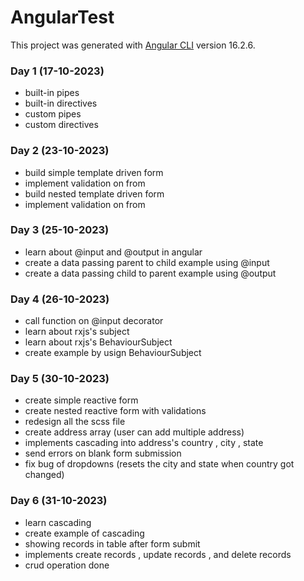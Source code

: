 # AngularTest

This project was generated with [Angular CLI](https://github.com/angular/angular-cli) version 16.2.6.

### Day 1 (17-10-2023)

- built-in pipes
- built-in directives
- custom pipes
- custom directives

### Day 2 (23-10-2023)

- build simple template driven form
- implement validation on from
- build nested template driven form
- implement validation on from

### Day 3 (25-10-2023)

- learn about @input and @output in angular
- create a data passing parent to child example using @input
- create a data passing child to parent example using @output

### Day 4 (26-10-2023)

- call function on @input decorator 
- learn about rxjs's subject
- learn about rxjs's BehaviourSubject
- create example by usign BehaviourSubject

### Day 5 (30-10-2023)

- create simple reactive form 
- create nested reactive form with validations
- redesign all the scss file 
- create address array (user can add multiple address)
- implements cascading into address's country , city , state
- send errors on blank form submission 
- fix bug of dropdowns (resets the city and state when country got changed) 

### Day 6 (31-10-2023)

- learn cascading
- create example of cascading 
- showing records in table after form submit 
- implements create records , update records , and delete records 
- crud operation done